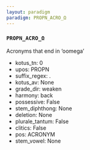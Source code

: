 ```yaml
---
layout: paradigm
paradigm: PROPN_ACRO_Ω
---
```

### ` PROPN_ACRO_Ω `

Acronyms that end in ‘oomega’
* kotus_tn: 0
* upos: PROPN
* suffix_regex: .
* kotus_av: None
* grade_dir: weaken
* harmony: back
* possessive: False
* stem_diphthong: None
* deletion: None
* plurale_tantum: False
* clitics: False
* pos: ACRONYM
* stem_vowel: None
